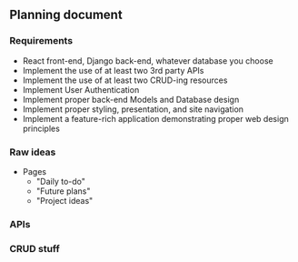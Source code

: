 ## Planning document

### Requirements
- React front-end, Django back-end, whatever database you choose
- Implement the use of at least two 3rd party APIs
- Implement the use of at least two CRUD-ing resources
- Implement User Authentication
- Implement proper back-end Models and Database design
- Implement proper styling, presentation, and site navigation
- Implement a feature-rich application demonstrating proper web design principles

### Raw ideas
- Pages
  - "Daily to-do"
  - "Future plans"
  - "Project ideas"

### APIs

### CRUD stuff
